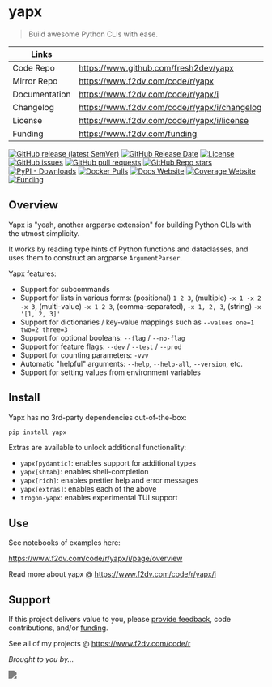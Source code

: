 # yapx

> Build awesome Python CLIs with ease.

| Links         |                                              |
|---------------|----------------------------------------------|
| Code Repo     | https://www.github.com/fresh2dev/yapx        |
| Mirror Repo   | https://www.f2dv.com/code/r/yapx             |
| Documentation | https://www.f2dv.com/code/r/yapx/i           |
| Changelog     | https://www.f2dv.com/code/r/yapx/i/changelog |
| License       | https://www.f2dv.com/code/r/yapx/i/license   |
| Funding       | https://www.f2dv.com/funding                 |

[![GitHub release (latest SemVer)](https://img.shields.io/github/v/release/fresh2dev/yapx?color=blue&style=for-the-badge)](https://www.github.com/fresh2dev/yapx/releases)
[![GitHub Release Date](https://img.shields.io/github/release-date/fresh2dev/yapx?color=blue&style=for-the-badge)](https://www.github.com/fresh2dev/yapx/releases)
[![License](https://img.shields.io/github/license/fresh2dev/yapx?color=blue&style=for-the-badge)](https://www.f2dv.com/code/r/yapx/i/license)
[![GitHub issues](https://img.shields.io/github/issues-raw/fresh2dev/yapx?color=blue&style=for-the-badge)](https://www.github.com/fresh2dev/yapx/issues)
[![GitHub pull requests](https://img.shields.io/github/issues-pr-raw/fresh2dev/yapx?color=blue&style=for-the-badge)](https://www.github.com/fresh2dev/yapx/pulls)
[![GitHub Repo stars](https://img.shields.io/github/stars/fresh2dev/yapx?color=blue&style=for-the-badge)](https://star-history.com/#fresh2dev/yapx&Date)
[![PyPI - Downloads](https://img.shields.io/pypi/dm/yapx?color=blue&style=for-the-badge)](https://pypi.org/project/yapx)
[![Docker Pulls](https://img.shields.io/docker/pulls/fresh2dev/yapx?color=blue&style=for-the-badge)](https://hub.docker.com/r/fresh2dev/yapx)
[![Docs Website](https://img.shields.io/website?down_message=unavailable&label=docs&style=for-the-badge&up_color=blue&up_message=available&url=https://www.f2dv.com/code/r/yapx/i)](https://www.f2dv.com/code/r/yapx/i)
[![Coverage Website](https://img.shields.io/website?down_message=unavailable&label=coverage&style=for-the-badge&up_color=blue&up_message=available&url=https://www.f2dv.com/code/r/yapx/i/tests/coverage)](https://www.f2dv.com/code/r/yapx/i/tests/coverage)
[![Funding](https://img.shields.io/badge/funding-%24%24%24-blue?style=for-the-badge)](https://www.f2dv.com/fund)

## Overview

Yapx is "yeah, another argparse extension" for building Python CLIs with the utmost simplicity.

It works by reading type hints of Python functions and dataclasses, and uses them to construct an argparse `ArgumentParser`.

Yapx features:

- Support for subcommands
- Support for lists in various forms: (positional) `1 2 3`, (multiple) `-x 1 -x 2 -x 3`, (multi-value) `-x 1 2 3`, (comma-separated), `-x 1, 2, 3`, (string) `-x '[1, 2, 3]'`
- Support for dictionaries / key-value mappings such as `--values one=1 two=2 three=3`
- Support for optional booleans: `--flag` / `--no-flag`
- Support for feature flags: `--dev` / `--test` / `--prod`
- Support for counting parameters: `-vvv`
- Automatic "helpful" arguments: `--help`, `--help-all`, `--version`, etc.
- Support for setting values from environment variables

## Install

Yapx has no 3rd-party dependencies out-of-the-box:

```sh
pip install yapx
```

Extras are available to unlock additional functionality:

- `yapx[pydantic]`: enables support for additional types
- `yapx[shtab]`: enables shell-completion
- `yapx[rich]`: enables prettier help and error messages
- `yapx[extras]`: enables each of the above
- `trogon-yapx`: enables experimental TUI support

## Use

See notebooks of examples here:

https://www.f2dv.com/code/r/yapx/i/page/overview

Read more about yapx @ https://www.f2dv.com/code/r/yapx/i

## Support

If this project delivers value to you, please [provide feedback](https://www.github.com/fresh2dev/yapx/issues), code contributions, and/or [funding](https://www.f2dv.com/fund).

See all of my projects @ https://www.f2dv.com/code/r

*Brought to you by...*

<a href="https://www.f2dv.com"><img src="https://img.fresh2.dev/fresh2dev.svg" style="filter: invert(50%);"></img></a>
